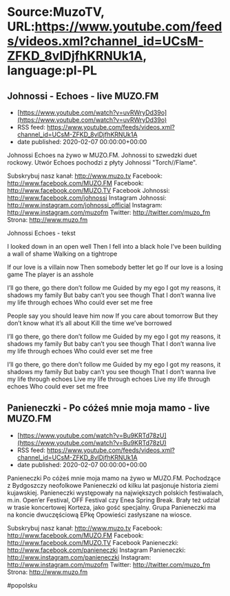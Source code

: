 # Source:MuzoTV, URL:https://www.youtube.com/feeds/videos.xml?channel_id=UCsM-ZFKD_8vlDjfhKRNUk1A, language:pl-PL

## Johnossi - Echoes - live MUZO.FM
 - [https://www.youtube.com/watch?v=uvRWryDd39o](https://www.youtube.com/watch?v=uvRWryDd39o)
 - RSS feed: https://www.youtube.com/feeds/videos.xml?channel_id=UCsM-ZFKD_8vlDjfhKRNUk1A
 - date published: 2020-02-07 00:00:00+00:00

Johnossi Echoes na żywo w MUZO.FM. Johnossi to szwedzki duet rockowy. Utwór Echoes pochodzi z płyty Johnossi "Torch//Flame". 

Subskrybuj nasz kanał: http://www.muzo.tv
Facebook: http://www.facebook.com/MUZO.FM
Facebook: http://www.facebook.com/MUZO.TV
Facebook Johnossi: http://www.facebook.com/johnossi
Instagram Johnossi: http://www.instagram.com/johnossi_official
Instagram: http://www.instagram.com/muzofm
Twitter: http://twitter.com/muzo_fm
Strona: http://www.muzo.fm


Johnossi Echoes - tekst

I looked down in an open well
Then I fell into a black hole
I’ve been building a wall of shame
Walking on a tightrope

If our love is a villain now
Then somebody better let go
If our love is a losing game
The player is an asshole

I’ll go there, go there don’t follow me
Guided by my ego
I got my reasons, it shadows my family 
But baby can’t you see though 
That I don’t wanna live my life through echoes
Who could ever set me free

People say you should leave him now
If you care about tomorrow 
But they don’t know what it’s all about 
Kill the time we’ve borrowed

I’ll go there, go there don’t follow me
Guided by my ego
I got my reasons, it shadows my family 
But baby can’t you see though 
That I don’t wanna live my life through echoes
Who could ever set me free

I’ll go there, go there don’t follow me
Guided by my ego
I got my reasons, it shadows my family 
But baby can’t you see though 
That I don’t wanna live my life through echoes
Live my life through echoes
Live my life through echoes
Who could ever set me free

## Panieneczki - Po cóżeś mnie moja mamo - live MUZO.FM
 - [https://www.youtube.com/watch?v=Bu9KRTd78zU](https://www.youtube.com/watch?v=Bu9KRTd78zU)
 - RSS feed: https://www.youtube.com/feeds/videos.xml?channel_id=UCsM-ZFKD_8vlDjfhKRNUk1A
 - date published: 2020-02-07 00:00:00+00:00

Panieneczki Po cóżeś mnie moja mamo na żywo w MUZO.FM. Pochodzące z Bydgoszczy neofolkowe Panieneczki od kilku lat pasjonuje historia ziemi kujawskiej. Panieneczki występowały na największych polskich festiwalach, m.in. Open’er Festival, OFF Festival czy Enea Spring Break. Brały też udział w trasie koncertowej Korteza, jako gość specjalny. Grupa Panieneczki ma na koncie dwuczęściową EPkę Opowieści zasłyszane na wiosce. 


Subskrybuj nasz kanał: http://www.muzo.tv
Facebook: http://www.facebook.com/MUZO.FM
Facebook: http://www.facebook.com/MUZO.TV
Facebook Panieneczki: http://www.facebook.com/panieneczki
Instagram Panieneczki: http://www.instagram.com/panieneczki
Instagram: http://www.instagram.com/muzofm
Twitter: http://twitter.com/muzo_fm
Strona: http://www.muzo.fm 

#popolsku

